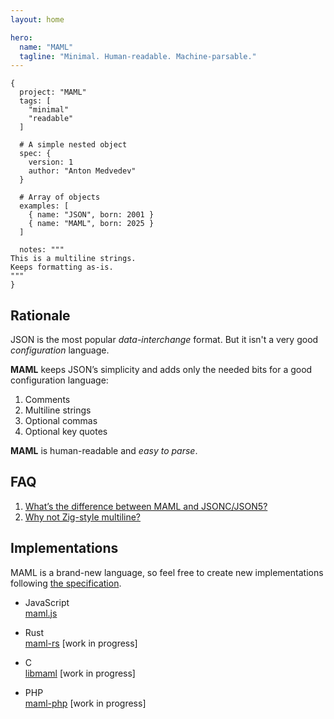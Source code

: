 ```yaml
---
layout: home

hero:
  name: "MAML"
  tagline: "Minimal. Human-readable. Machine-parsable."
---
```


```maml
{
  project: "MAML"
  tags: [
    "minimal"
    "readable"
  ]

  # A simple nested object
  spec: {
    version: 1
    author: "Anton Medvedev"
  }

  # Array of objects
  examples: [
    { name: "JSON", born: 2001 }
    { name: "MAML", born: 2025 }    
  ]

  notes: """
This is a multiline strings.
Keeps formatting as-is.
"""
}
```

## Rationale

JSON is the most popular _data-interchange_ format. But it isn't a very good _configuration_ language.

**MAML** keeps JSON’s simplicity and adds only the needed bits for a good configuration language:

1. Comments
2. Multiline strings
3. Optional commas
4. Optional key quotes

**MAML** is human-readable and _easy to parse_.

## FAQ

1. [What’s the difference between MAML and JSONC/JSON5?](https://github.com/maml-dev/maml/issues/1)
2. [Why not Zig-style multiline?](https://github.com/maml-dev/maml/issues/3)


## Implementations

MAML is a brand-new language, so feel free to create new implementations following [the specification](/spec/v0.1).

- JavaScript <br/>
  [maml.js](https://github.com/maml-dev/maml.js) <Badge type="tip" text="MAML v0.1" />

* Rust <br/>
  [maml-rs](https://github.com/maml-dev/maml-rs) [work in progress]

* C <br/>
  [libmaml](https://github.com/maml-dev/libmaml) [work in progress]

* PHP <br/>
  [maml-php](https://github.com/maml-dev/maml-php) [work in progress]


